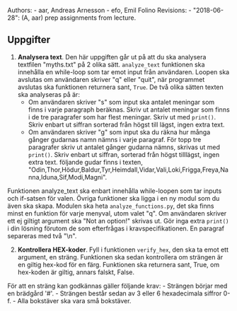 Authors:
    - aar, Andreas Arnesson
    - efo, Emil Folino
Revisions:
    - "2018-06-28": (A, aar) prep assignments from lecture. 



Uppgifter
---------------------------------

1. **Analysera text**. Den här uppgiften går ut på att du ska analysera textfilen "myths.txt" på 2 olika sätt. `analyze_text` funktionen ska innehålla en while-loop som tar emot input från användaren. Loopen ska avslutas om användaren skriver "q" eller "quit", när programmet avslutas ska funktionen returnera sant, `True`.
De två olika sätten texten ska analyseras på är:
    - Om användaren skriver "s" som input ska antalet meningar som finns i varje paragraph beräknas. Skriv ut antalet meningar som finns i de tre paragrafer som har flest meningar. Skriv ut med `print()`. Skriv enbart ut siffran sorterad från högst till lägst, ingen extra text.
    - Om användaren skriver "g" som input ska du räkna hur många gånger gudarnas namn nämns i varje paragraf. För topp tre paragrafer skriv ut antalet gånger gudarna nämns, skrivas ut med `print()`. Skriv enbart ut siffran, sorterad från högst tilllägst, ingen extra text. följande gudar finns i texten, "Odin,Thor,Hödur,Baldur,Tyr,Heimdall,Vidar,Vali,Loki,Frigga,Freya,Nanna,Iduna,Sif,Modi,Magni".

 Funktionen analyze_text ska enbart innehålla while-loopen som tar inputs och if-satsen för valen. Övriga funktioner ska ligga i en ny modul som du även ska skapa. Modulen ska heta `analyze_functions.py`, det ska finns minst en funktion för varje menyval, utom valet "q". Om användaren skriver ett ej giltigt argument ska "Not an option!" skrivas ut. Gör inga extra `print()` i din lösning förutom de som efterfrågas i kravspecifikationen. En paragraf separeras med två "\n".

2. **Kontrollera HEX-koder**. Fyll i funktionen `verify_hex`, den ska ta emot ett argument, en sträng. Funktionen ska sedan kontrollera om strängen är en giltig hex-kod för en färg. Funktionen ska returnera sant, True, om hex-koden är giltig, annars falskt, False.

 För att en sträng kan godkännas gäller följande krav:
    - Strängen börjar med en brädgård '#'.
    - Strängen består sedan av 3 eller 6 hexadecimala siffror 0-f.
    - Alla bokstäver ska vara små bokstäver.<br><br>
